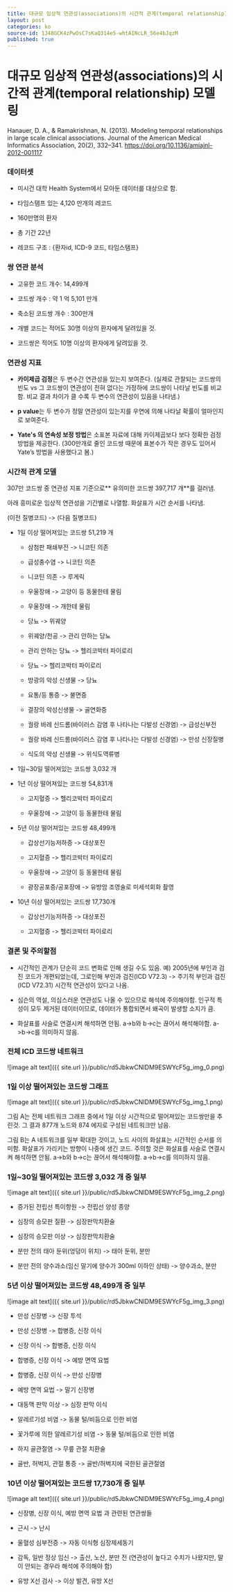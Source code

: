 ```yaml
---
title: 대규모 임상적 연관성(associations)의 시간적 관계(temporal relationship) 모델링
layout: post
categories: ko
source-id: 1J48GCK4zPwOsC7sKaQ314e5-whtAINcLR_56e4bJqzM
published: true
---
```

# 대규모 임상적 연관성(associations)의 시간적 관계(temporal relationship) 모델링

Hanauer, D. A., & Ramakrishnan, N. (2013). Modeling temporal relationships in large scale clinical associations. Journal of the American Medical Informatics Association, 20(2), 332–341. https://doi.org/10.1136/amiajnl-2012-001117

### 데이터셋

* 미시건 대학 Health System에서 모아둔 데이터를 대상으로 함.

* 타임스탬프 있는 4,120 만개의 레코드

* 160만명의 환자

* 총 기간 22년

* 레코드 구조 : {환자id, ICD-9 코드, 타임스탬프}

### 쌍 연관 분석

* 고유한 코드 개수: 14,499개

* 코드쌍 개수 : 약 1 억 5,101 만개

* 축소된 코드쌍 개수 : 300만개

* 개별 코드는 적어도 30명 이상의 환자에게 달려있을 것.

* 코드쌍은 적어도 10명 이상의 환자에게 달려있을 것.

### 연관성 지표

* **카이제곱 검정**은 두 변수간 연관성을  있는지 보여준다. (실제로 관찰되는 코드쌍의 빈도 vs 그 코드쌍이 연관성이 전혀 없다는 가정하에 코드쌍이 나타날 빈도를 비교함. 비교 결과 차이가 클 수록 두 변수의 연관성이 있음을 나타냄.)

* **p value**는 두 변수가 정말 연관성이 있는지를 우연에 의해 나타날 확률이 얼마인지로 보여준다. 

* **Yate's 의 연속성 보정 방법**은 소표본 자료에 대해 카이제곱보다 보다 정확한 검정 방법을 제공한다. (300만개로 줄인 코드쌍 때문에 표본수가 작은 경우도 있어서 Yate’s 방법을 사용했다고 봄.)

### 시간적 관계 모델

307만 코드쌍 중 연관성 지표 기준으로** 유의미한 코드쌍 397,717 개**를 걸러냄.

아래 흥미로운 임상적 연관성을 기간별로 나열함. 화살표가 시간 순서를 나타냄. 

(이전 질병코드) -> (다음 질병코드)

* 1일 이상 떨어져있는 코드쌍 51,219 개

    * 삼첨판 패쇄부전 -> 니코틴 의존

    * 급성충수염 -> 니코틴 의존

    * 니코틴 의존 -> 루게릭

    * 우울장애 -> 고양이 등 동물한테 물림

    * 우울장애 -> 개한테 물림

    * 당뇨 -> 위궤양

    * 위궤양/천공 -> 관리 안하는 당뇨

    * 관리 안하는 당뇨 -> 헬리코박터 파이로리

    * 당뇨 -> 헬리코박터 파이로리

    * 방광의 악성 신생물 -> 당뇨

    * 요통/등 통증 -> 불면증

    * 결장의 악성신생물 -> 골연화증

    * 궐랑 바레 신드롬(바이러스 감염 후 나타나는 다발성 신경염) -> 급성신부전

    * 궐랑 바레 신드롬(바이러스 감염 후 나타나는 다발성 신경염) -> 만성 신장질병

    * 식도의 악성 신생물 -> 위식도역류병

* 1일~30일 떨어져있는 코드쌍 3,032 개

* 1년 이상 떨어져있는 코드쌍 54,831개

    * 고지혈증 -> 헬리코박터 파이로리

    * 우울장애 -> 고양이 등 동물한테 물림

* 5년 이상 떨어져있는 코드쌍 48,499개

    * 갑상선기능저하증 -> 대상포진

    * 고지혈증 -> 헬리코박터 파이로리

    * 우울장애 -> 고양이 등 동물한테 물림

    * 광장공포증/공포장애 -> 유방암 조영술로 미세석회화 촬영

* 10년 이상 떨어져있는 코드쌍 17,730개 

    * 갑상선기능저하증 -> 대상포진

    * 고지혈증 -> 헬리코박터 파이로리

### 결론 및 주의할점

* 시간적인 관계가 단순히 코드 변화로 인해 생길 수도 있음. 예) 2005년에 부인과 검진 코드가 개편되었는데, 그로인해 부인과 검진(ICD V72.3) -> 주기적 부인과 검진(ICD V72.31) 시간적 연관성이 있다고 나옴.

* 심슨의 역설, 의심스러운 연관성도 나올 수 있으므로 해석에 주의해야함. 인구적 특성이 모두 제거된 데이터이므로, 데이터가 통합되면서 왜곡이 발생할 소지가 큼.

* 화살표를 사슬로 연결시켜 해석하면 안됨. a->b와 b->c는 끊어서 해석해야함. a->b->c를 의미하지 않음.

### 전체 ICD 코드쌍 네트워크

![image alt text]({{ site.url }}/public/rd5JbkwCNIDM9ESWYcF5g_img_0.png)

### 1일 이상 떨어져있는 코드쌍 그래프

![image alt text]({{ site.url }}/public/rd5JbkwCNIDM9ESWYcF5g_img_1.png)

그림 A는 전체 네트워크 그래프 중에서 1일 이상 시간적으로 떨어져있는 코드쌍만을 추린것. 그 결과 877개 노드와 874 에지로 구성된 네트워크만 남음.

그림 B는 A 네트워크를 일부 확대한 것이고, 노드 사이의 화살표는 시간적인 순서를 의미함. 화살표가 가리키는 방향이 나중에 생긴 코드. 주의할 것은 화살표를 사슬로 연결시켜 해석하면 안됨. a->b와 b->c는 끊어서 해석해야함. a->b->c를 의미하지 않음.

### 1일~30일 떨어져있는 코드쌍 3,032 개 중 일부

![image alt text]({{ site.url }}/public/rd5JbkwCNIDM9ESWYcF5g_img_2.png)

* 증가된 전립선 특이항원 -> 전립선 양성 종양

* 심장의 승모판 질환 -> 심장판막치환술

* 심장의 승모판 이상 ->  심장판막치환술

* 분만 전의 태아 둔위(엉덩이 위치) -> 태아 둔위, 분만

* 분만 전의 양수과소(임신 말기에 양수가 300ml 이하인 상태) -> 양수과소, 분만

### 5년 이상 떨어져있는 코드쌍 48,499개 중 일부

![image alt text]({{ site.url }}/public/rd5JbkwCNIDM9ESWYcF5g_img_3.png)

* 만성 신장병 -> 신장 투석

* 만성 신장병 -> 합병증, 신장 이식

* 신장 이식 -> 합병증, 신장 이식

* 합병증, 신장 이식 -> 예방 면역 요법

* 합병증, 신장 이식 -> 만성 신장병

* 예방 면역 요법 -> 말기 신장병

* 대동맥 판막 이상 -> 심장 판막 이식

* 알레르기성 비염 -> 동물 털/비듬으로 인한 비염

* 꽃가루에 의한 알레르기성 비염 -> 동물 털/비듬으로 인한 비염

* 하지 골관절염 -> 무릎 관절 치환술

* 골반, 허벅지, 관절 통증 -> 골반/허벅지에 국한된 골관절염

### 10년 이상 떨어져있는 코드쌍 17,730개 중 일부

![image alt text]({{ site.url }}/public/rd5JbkwCNIDM9ESWYcF5g_img_4.png)

* 신장병, 신장 이식, 예방 면역 요법 과 관련된 연관쌍들

* 근시 -> 난시

* 울혈성 심부전증 -> 자동 이식형 심장제세동기

* 감독, 일반 정상 임신 -> 출산, 노산, 분만 전 (연관성이 높다고 수치가 나왔지만, 말이 안되는 경우라 해석에 주의해야 함)

* 유방 X선 검사 -> 이상 발견, 유방 X선

